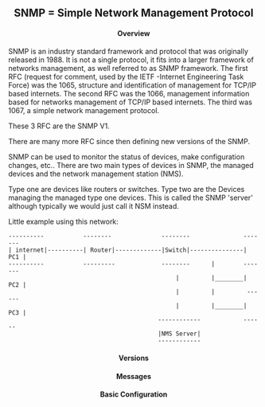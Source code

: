 <h2 align="center">SNMP = Simple Network Management Protocol</h2>

<h4 align="center">Overview</h4>

SNMP is an industry standard framework and protocol that was originally released
in 1988. It is not a single protocol, it fits into a larger framework of networks
management, as well referred to as SNMP framework.
The first RFC (request for comment, used by the IETF -Internet Engineering Task Force)
was the 1065, structure and identification of management for TCP/IP based internets.
The second RFC was the 1066, management information based for networks management
of TCP/IP based internets.
The third was 1067, a simple network management protocol.

These 3 RFC are the SNMP V1.

There are many more RFC since then defining new versions of the SNMP.

SNMP can be used to monitor the status of devices, make configuration changes, etc..
There are two main types of devices in SNMP, the managed devices and the network
management station (NMS).

Type one are devices like routers or switches.
Type two are the Devices managing the managed type one devices. This is called
the SNMP 'server' although typically we would just call it NSM instead.

Little example using this network:

    ----------           --------              --------               -------
    | internet|----------| Router|-------------|Switch|---------------| PC1 |
    ----------           ---------             --------      |        -------
                                                   |         |________| PC2 |
                                                   |         |         ------
                                                   |         |________| PC3 |
                                              ------------            ------
                                              |NMS Server|
                                              ------------


<h4 align="center">Versions</h4>


<h4 align="center">Messages</h4>


<h4 align="center">Basic Configuration</h4>
